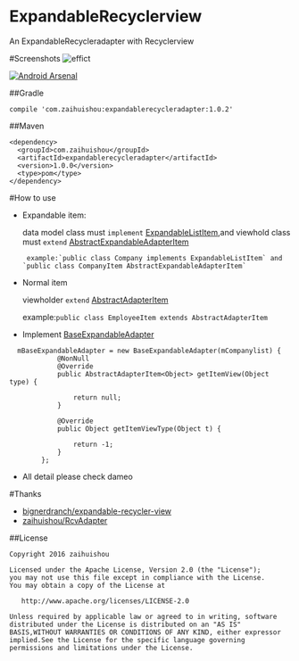 # ExpandableRecyclerview
An ExpandableRecycleradapter with Recyclerview

#Screenshots
![effict](/sample-screen.gif)
  

[![Android Arsenal](https://img.shields.io/badge/Android%20Arsenal-ExpandableRecyclerview-green.svg?style=true)](https://android-arsenal.com/details/1/3903)

##Gradle
 ```
 compile 'com.zaihuishou:expandablerecycleradapter:1.0.2'
 ```
 
##Maven
 
 ```
 <dependency>
   <groupId>com.zaihuishou</groupId>
   <artifactId>expandablerecycleradapter</artifactId>
   <version>1.0.0</version>
   <type>pom</type>
 </dependency>
 ```
 
#How to use

* Expandable item:</br>
  
    data model class must `implement` [ExpandableListItem](https://github.com/zaihuishou/ExpandableRecyclerview/blob/master/expandablerecycleradapter/src/main/java/com/zaihuishou/expandablerecycleradapter/model/ExpandableListItem.java),and viewhold class must `extend` [AbstractExpandableAdapterItem](https://github.com/zaihuishou/ExpandableRecyclerview/blob/master/expandablerecycleradapter/src/main/java/com/zaihuishou/expandablerecycleradapter/viewholder/AbstractExpandableAdapterItem.java)
    
       example:`public class Company implements ExpandableListItem` and `public class CompanyItem AbstractExpandableAdapterItem`
   
* Normal item</br>

   viewholder `extend` [AbstractAdapterItem](https://github.com/zaihuishou/ExpandableRecyclerview/blob/master/expandablerecycleradapter/src/main/java/com/zaihuishou/expandablerecycleradapter/viewholder/AbstractAdapterItem.java)</br>
   

   example:`public class EmployeeItem extends AbstractAdapterItem`
   
* Implement [BaseExpandableAdapter](https://github.com/zaihuishou/ExpandableRecyclerview/blob/master/expandablerecycleradapter/src/main/java/com/zaihuishou/expandablerecycleradapter/adapter/BaseExpandableAdapter.java)
    
```
  mBaseExpandableAdapter = new BaseExpandableAdapter(mCompanylist) {
            @NonNull
            @Override
            public AbstractAdapterItem<Object> getItemView(Object type) {
               
                return null;
            }

            @Override
            public Object getItemViewType(Object t) {
               
                return -1;
            }
        };
```
 * All detail please check dameo
 
#Thanks
* [bignerdranch/expandable-recycler-view](https://github.com/bignerdranch/expandable-recycler-view)
* [zaihuishou/RcvAdapter](https://github.com/zaihuishou/RcvAdapter)
 
##License
 
 ```
 Copyright 2016 zaihuishou
 
 Licensed under the Apache License, Version 2.0 (the "License");
 you may not use this file except in compliance with the License.
 You may obtain a copy of the License at
 
    http://www.apache.org/licenses/LICENSE-2.0
 
Unless required by applicable law or agreed to in writing, software
distributed under the License is distributed on an "AS IS" BASIS,WITHOUT WARRANTIES OR CONDITIONS OF ANY KIND, either expressor implied.See the License for the specific language governing permissions and limitations under the License.
 ```
